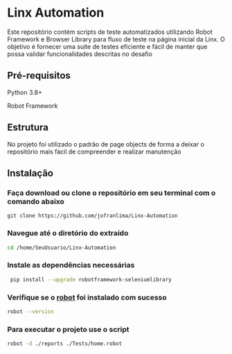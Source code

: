 # Linx Automation

Este repositório contém scripts de teste automatizados utilizando Robot Framework e Browser Library para fluxo de teste na página inicial da Linx. O objetivo é fornecer uma suíte de testes eficiente e fácil de manter que possa validar funcionalidades descritas no desafio

## Pré-requisitos
Python 3.8+

Robot Framework 

## Estrutura
No projeto foi utilizado o padrão de page objects de forma a deixar o repositório mais fácil de compreender e realizar manutenção


## Instalação

### Faça download ou clone o repositório em seu terminal com o comando abaixo
```
git clone https://github.com/jofranlima/Linx-Automation
```


### Navegue até o diretório do extraído

```bash
cd /home/SeuUsuario/Linx-Automation
```
### Instale as dependências necessárias
```bash
 pip install --upgrade robotframework-seleniumlibrary

```
### Verifique se o [robot](https://robotframework.org/) foi instalado com sucesso
```bash
robot --version
```
### Para executar o projeto use o script
```bash
robot -d ./reports ./Tests/home.robot

```

